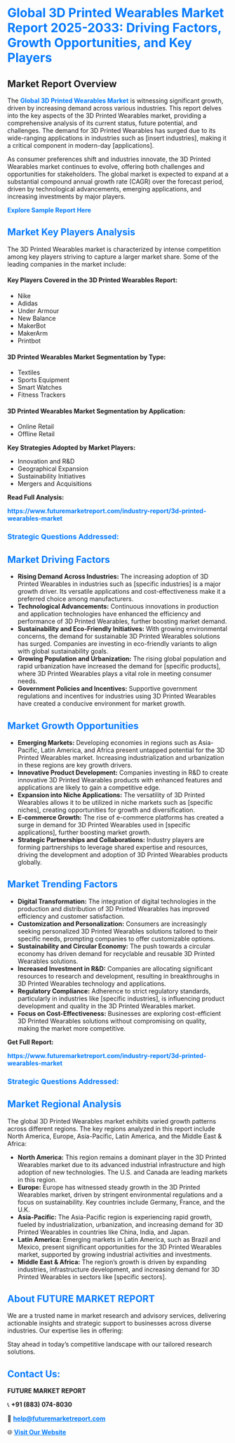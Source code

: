 <h1 style="color: #007BFF;">Global 3D Printed Wearables Market Report 2025-2033: Driving Factors, Growth Opportunities, and Key Players</h1>

<section id="overview">
<h2>Market Report Overview</h2>
<p>The <a href="https://www.futuremarketreport.com/industry-report/3d-printed-wearables-market" style="color: #007BFF; text-decoration: none;"><strong>Global 3D Printed Wearables Market</strong></a> is witnessing significant growth, driven by increasing demand across various industries. This report delves into the key aspects of the 3D Printed Wearables market, providing a comprehensive analysis of its current status, future potential, and challenges. The demand for 3D Printed Wearables has surged due to its wide-ranging applications in industries such as [insert industries], making it a critical component in modern-day [applications].</p>
<p>As consumer preferences shift and industries innovate, the 3D Printed Wearables market continues to evolve, offering both challenges and opportunities for stakeholders. The global market is expected to expand at a substantial compound annual growth rate (CAGR) over the forecast period, driven by technological advancements, emerging applications, and increasing investments by major players.</p>
</section>

<section id="overview">
<p><a href="https://www.futuremarketreport.com/request-sample/reportId=64210" style="color: #007BFF; text-decoration: none;"><strong>Explore Sample Report Here</strong></a></p>
</section>

<section id="key-players">
<h2 style="color: #007BFF;">Market Key Players Analysis</h2>
<p>The 3D Printed Wearables market is characterized by intense competition among key players striving to capture a larger market share. Some of the leading companies in the market include:</p>
<h4>Key Players Covered in the 3D Printed Wearables Report:</h4>
<ul><li>Nike</li><li>Adidas</li><li>Under Armour</li><li>New Balance</li><li>MakerBot</li><li>MakerArm</li><li>Printbot</li></ul>
<h4>3D Printed Wearables Market Segmentation by Type:</h4>
<ul><li>Textiles</li><li>Sports Equipment</li><li>Smart Watches</li><li>Fitness Trackers</li></ul>

<h4>3D Printed Wearables Market Segmentation by Application:</h4>
<ul><li>Online Retail</li><li>Offline Retail</li></ul>
<p><strong>Key Strategies Adopted by Market Players:</strong></p>
<ul>
<li>Innovation and R&D</li>
<li>Geographical Expansion</li>
<li>Sustainability Initiatives</li>
<li>Mergers and Acquisitions</li>
</ul>
</section>

<section>
<p><strong>Read Full Analysis: </strong></p><a href="https://www.futuremarketreport.com/industry-report/3d-printed-wearables-market" style="color: #007BFF; text-decoration: none;"><strong>https://www.futuremarketreport.com/industry-report/3d-printed-wearables-market</strong></a>
<h3 style="color: #007BFF;">Strategic Questions Addressed:</h3>
</section>

<section id="driving-factors">
<h2 style="color: #007BFF;">Market Driving Factors</h2>
<ul>
<li><strong>Rising Demand Across Industries:</strong> The increasing adoption of 3D Printed Wearables in industries such as [specific industries] is a major growth driver. Its versatile applications and cost-effectiveness make it a preferred choice among manufacturers.</li>
<li><strong>Technological Advancements:</strong> Continuous innovations in production and application technologies have enhanced the efficiency and performance of 3D Printed Wearables, further boosting market demand.</li>
<li><strong>Sustainability and Eco-Friendly Initiatives:</strong> With growing environmental concerns, the demand for sustainable 3D Printed Wearables solutions has surged. Companies are investing in eco-friendly variants to align with global sustainability goals.</li>
<li><strong>Growing Population and Urbanization:</strong> The rising global population and rapid urbanization have increased the demand for [specific products], where 3D Printed Wearables plays a vital role in meeting consumer needs.</li>
<li><strong>Government Policies and Incentives:</strong> Supportive government regulations and incentives for industries using 3D Printed Wearables have created a conducive environment for market growth.</li>
</ul>
</section>

<section id="growth-opportunities">
<h2 style="color: #007BFF;">Market Growth Opportunities</h2>
<ul>
<li><strong>Emerging Markets:</strong> Developing economies in regions such as Asia-Pacific, Latin America, and Africa present untapped potential for the 3D Printed Wearables market. Increasing industrialization and urbanization in these regions are key growth drivers.</li>
<li><strong>Innovative Product Development:</strong> Companies investing in R&D to create innovative 3D Printed Wearables products with enhanced features and applications are likely to gain a competitive edge.</li>
<li><strong>Expansion into Niche Applications:</strong> The versatility of 3D Printed Wearables allows it to be utilized in niche markets such as [specific niches], creating opportunities for growth and diversification.</li>
<li><strong>E-commerce Growth:</strong> The rise of e-commerce platforms has created a surge in demand for 3D Printed Wearables used in [specific applications], further boosting market growth.</li>
<li><strong>Strategic Partnerships and Collaborations:</strong> Industry players are forming partnerships to leverage shared expertise and resources, driving the development and adoption of 3D Printed Wearables products globally.</li>
</ul>
</section>

<section id="trending-factors">
<h2 style="color: #007BFF;">Market Trending Factors</h2>
<ul>
<li><strong>Digital Transformation:</strong> The integration of digital technologies in the production and distribution of 3D Printed Wearables has improved efficiency and customer satisfaction.</li>
<li><strong>Customization and Personalization:</strong> Consumers are increasingly seeking personalized 3D Printed Wearables solutions tailored to their specific needs, prompting companies to offer customizable options.</li>
<li><strong>Sustainability and Circular Economy:</strong> The push towards a circular economy has driven demand for recyclable and reusable 3D Printed Wearables solutions.</li>
<li><strong>Increased Investment in R&D:</strong> Companies are allocating significant resources to research and development, resulting in breakthroughs in 3D Printed Wearables technology and applications.</li>
<li><strong>Regulatory Compliance:</strong> Adherence to strict regulatory standards, particularly in industries like [specific industries], is influencing product development and quality in the 3D Printed Wearables market.</li>
<li><strong>Focus on Cost-Effectiveness:</strong> Businesses are exploring cost-efficient 3D Printed Wearables solutions without compromising on quality, making the market more competitive.</li>
</ul>
</section>

<section>
<p><strong>Get Full Report: </strong></p><a href="https://www.futuremarketreport.com/industry-report/3d-printed-wearables-market" style="color: #007BFF; text-decoration: none;"><strong>https://www.futuremarketreport.com/industry-report/3d-printed-wearables-market</strong></a>
<h3 style="color: #007BFF;">Strategic Questions Addressed:</h3>
</section>


<section id="regional-analysis">
<h2 style="color: #007BFF;">Market Regional Analysis</h2>
<p>The global 3D Printed Wearables market exhibits varied growth patterns across different regions. The key regions analyzed in this report include North America, Europe, Asia-Pacific, Latin America, and the Middle East & Africa:</p>
<ul>
<li><strong>North America:</strong> This region remains a dominant player in the 3D Printed Wearables market due to its advanced industrial infrastructure and high adoption of new technologies. The U.S. and Canada are leading markets in this region.</li>
<li><strong>Europe:</strong> Europe has witnessed steady growth in the 3D Printed Wearables market, driven by stringent environmental regulations and a focus on sustainability. Key countries include Germany, France, and the U.K.</li>
<li><strong>Asia-Pacific:</strong> The Asia-Pacific region is experiencing rapid growth, fueled by industrialization, urbanization, and increasing demand for 3D Printed Wearables in countries like China, India, and Japan.</li>
<li><strong>Latin America:</strong> Emerging markets in Latin America, such as Brazil and Mexico, present significant opportunities for the 3D Printed Wearables market, supported by growing industrial activities and investments.</li>
<li><strong>Middle East & Africa:</strong> The region’s growth is driven by expanding industries, infrastructure development, and increasing demand for 3D Printed Wearables in sectors like [specific sectors].</li>
</ul>
</section>

<footer>
<h2 style="color: #007BFF;">About FUTURE MARKET REPORT</h2>
<p>We are a trusted name in market research and advisory services, delivering actionable insights and strategic support to businesses across diverse industries. Our expertise lies in offering:</p>

<p>Stay ahead in today’s competitive landscape with our tailored research solutions.</p>

<h2 style="color: #007BFF;">Contact Us:</h2>
<p><strong>FUTURE MARKET REPORT</strong></p>
<p>📞 <strong>+91 (883) 074-8030</strong></p>
<p>📧 <strong><a href="mailto:help@futuremarketreport.com" style="color: #007BFF;">help@futuremarketreport.com</a></strong></p>
<p>🌐 <strong><a href="https://www.futuremarketreport.com/" style="color: #007BFF;">Visit Our Website</a></strong></p>
</footer>